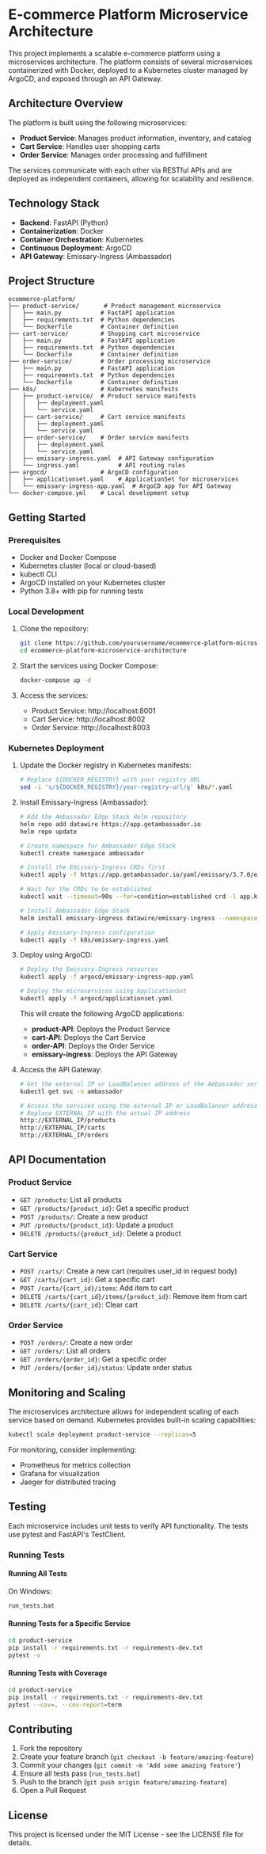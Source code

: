 # E-commerce Platform Microservice Architecture

This project implements a scalable e-commerce platform using a microservices architecture. The platform consists of several microservices containerized with Docker, deployed to a Kubernetes cluster managed by ArgoCD, and exposed through an API Gateway.

## Architecture Overview

The platform is built using the following microservices:

- **Product Service**: Manages product information, inventory, and catalog
- **Cart Service**: Handles user shopping carts
- **Order Service**: Manages order processing and fulfillment

The services communicate with each other via RESTful APIs and are deployed as independent containers, allowing for scalability and resilience.

## Technology Stack

- **Backend**: FastAPI (Python)
- **Containerization**: Docker
- **Container Orchestration**: Kubernetes
- **Continuous Deployment**: ArgoCD
- **API Gateway**: Emissary-Ingress (Ambassador)

## Project Structure

```
ecommerce-platform/
├── product-service/       # Product management microservice
│   ├── main.py           # FastAPI application
│   ├── requirements.txt  # Python dependencies
│   └── Dockerfile        # Container definition
├── cart-service/         # Shopping cart microservice
│   ├── main.py           # FastAPI application
│   ├── requirements.txt  # Python dependencies
│   └── Dockerfile        # Container definition
├── order-service/        # Order processing microservice
│   ├── main.py           # FastAPI application
│   ├── requirements.txt  # Python dependencies
│   └── Dockerfile        # Container definition
├── k8s/                  # Kubernetes manifests
│   ├── product-service/  # Product service manifests
│   │   ├── deployment.yaml
│   │   └── service.yaml
│   ├── cart-service/     # Cart service manifests
│   │   ├── deployment.yaml
│   │   └── service.yaml
│   ├── order-service/    # Order service manifests
│   │   ├── deployment.yaml
│   │   └── service.yaml
│   ├── emissary-ingress.yaml  # API Gateway configuration
│   └── ingress.yaml           # API routing rules
├── argocd/               # ArgoCD configuration
│   ├── applicationset.yaml    # ApplicationSet for microservices
│   └── emissary-ingress-app.yaml  # ArgoCD app for API Gateway
└── docker-compose.yml    # Local development setup
```

## Getting Started

### Prerequisites

- Docker and Docker Compose
- Kubernetes cluster (local or cloud-based)
- kubectl CLI
- ArgoCD installed on your Kubernetes cluster
- Python 3.8+ with pip for running tests

### Local Development

1. Clone the repository:
   ```bash
   git clone https://github.com/yourusername/ecommerce-platform-microservice-architecture.git
   cd ecommerce-platform-microservice-architecture
   ```

2. Start the services using Docker Compose:
   ```bash
   docker-compose up -d
   ```

3. Access the services:
   - Product Service: http://localhost:8001
   - Cart Service: http://localhost:8002
   - Order Service: http://localhost:8003

### Kubernetes Deployment

1. Update the Docker registry in Kubernetes manifests:
   ```bash
   # Replace ${DOCKER_REGISTRY} with your registry URL
   sed -i 's/${DOCKER_REGISTRY}/your-registry-url/g' k8s/*.yaml
   ```

2. Install Emissary-Ingress (Ambassador):
   ```bash
   # Add the Ambassador Edge Stack Helm repository
   helm repo add datawire https://app.getambassador.io
   helm repo update
   
   # Create namespace for Ambassador Edge Stack
   kubectl create namespace ambassador
   
   # Install the Emissary-Ingress CRDs first
   kubectl apply -f https://app.getambassador.io/yaml/emissary/3.7.0/emissary-crds.yaml
   
   # Wait for the CRDs to be established
   kubectl wait --timeout=90s --for=condition=established crd -l app.kubernetes.io/name=emissary-ingress
   
   # Install Ambassador Edge Stack
   helm install emissary-ingress datawire/emissary-ingress --namespace ambassador
   
   # Apply Emissary-Ingress configuration
   kubectl apply -f k8s/emissary-ingress.yaml
   ```

3. Deploy using ArgoCD:
   ```bash
   # Deploy the Emissary-Ingress resources
   kubectl apply -f argocd/emissary-ingress-app.yaml
   
   # Deploy the microservices using ApplicationSet
   kubectl apply -f argocd/applicationset.yaml
   ```
   
   This will create the following ArgoCD applications:
   - **product-API**: Deploys the Product Service
   - **cart-API**: Deploys the Cart Service
   - **order-API**: Deploys the Order Service
   - **emissary-ingress**: Deploys the API Gateway

4. Access the API Gateway:
   ```bash
   # Get the external IP or LoadBalancer address of the Ambassador service
   kubectl get svc -n ambassador
   
   # Access the services using the external IP or LoadBalancer address:
   # Replace EXTERNAL_IP with the actual IP address
   http://EXTERNAL_IP/products
   http://EXTERNAL_IP/carts
   http://EXTERNAL_IP/orders
   ```

## API Documentation

### Product Service

- `GET /products`: List all products
- `GET /products/{product_id}`: Get a specific product
- `POST /products/`: Create a new product
- `PUT /products/{product_id}`: Update a product
- `DELETE /products/{product_id}`: Delete a product

### Cart Service

- `POST /carts/`: Create a new cart (requires user_id in request body)
- `GET /carts/{cart_id}`: Get a specific cart
- `POST /carts/{cart_id}/items`: Add item to cart
- `DELETE /carts/{cart_id}/items/{product_id}`: Remove item from cart
- `DELETE /carts/{cart_id}`: Clear cart

### Order Service

- `POST /orders/`: Create a new order
- `GET /orders/`: List all orders
- `GET /orders/{order_id}`: Get a specific order
- `PUT /orders/{order_id}/status`: Update order status

## Monitoring and Scaling

The microservices architecture allows for independent scaling of each service based on demand. Kubernetes provides built-in scaling capabilities:

```bash
kubectl scale deployment product-service --replicas=5
```

For monitoring, consider implementing:
- Prometheus for metrics collection
- Grafana for visualization
- Jaeger for distributed tracing

## Testing

Each microservice includes unit tests to verify API functionality. The tests use pytest and FastAPI's TestClient.

### Running Tests

#### Running All Tests

On Windows:
```bash
run_tests.bat
```

#### Running Tests for a Specific Service

```bash
cd product-service
pip install -r requirements.txt -r requirements-dev.txt
pytest -v
```

#### Running Tests with Coverage

```bash
cd product-service
pip install -r requirements.txt -r requirements-dev.txt
pytest --cov=. --cov-report=term
```

## Contributing

1. Fork the repository
2. Create your feature branch (`git checkout -b feature/amazing-feature`)
3. Commit your changes (`git commit -m 'Add some amazing feature'`)
4. Ensure all tests pass (`run_tests.bat`)
5. Push to the branch (`git push origin feature/amazing-feature`)
6. Open a Pull Request

## License

This project is licensed under the MIT License - see the LICENSE file for details.